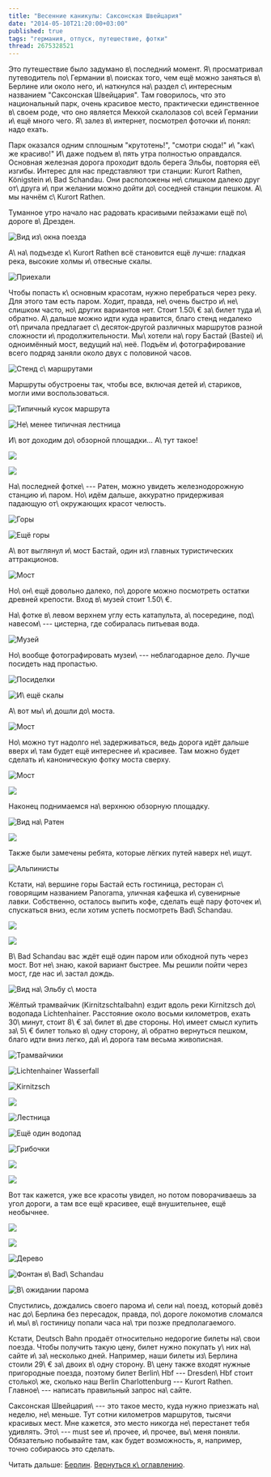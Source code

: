 ```yaml
---
title: "Весенние каникулы: Саксонская Швейцария"
date: "2014-05-10T21:20:00+03:00"
published: true
tags: "германия, отпуск, путешествие, фотки"
thread: 2675328521
---
```


Это путешествие было задумано в\ последний момент. Я\ просматривал путеводитель по\ Германии в\ поисках того, чем ещё
можно заняться в\ Берлине или около него, и\ наткнулся на\ раздел с\ интересным названием "Саксонская Швейцария". Там
говорилось, что это национальный парк, очень красивое место, практически единственное в\ своем роде, что оно является
Меккой скалолазов со\ всей Германии и\ ещё много чего. Я\ залез в\ интернет, посмотрел фоточки и\ понял: надо ехать.

Парк оказался одним сплошным "крутотень!", "смотри сюда!" и\ "как\ же красиво!" И\ даже подъем в\ пять утра полностью
оправдался. Основная железная дорога проходит вдоль берега Эльбы, повторяя её\ изгибы. Интерес для нас представляют три
станции: Kurort Rathen, Königstein и\ Bad Schandau. Они расположены не\ слишком далеко друг от\ друга и\ при желании
можно дойти до\ соседней станции пешком. А\ мы начнём с\ Kurort Rathen.

Туманное утро начало нас радовать красивыми пейзажами ещё по\ дороге в\ Дрезден.

![Вид из\ окна поезда](/images/travel/2014-04-germany/rathen-view-from-train.jpg "Вид из окна поезда")

А\ на\ подъезде к\ Kurort Rathen всё становится ещё лучше: гладкая река, высокие холмы и\ отвесные скалы.

![Приехали](/images/travel/2014-04-germany/rathen-bahnhof.jpg "Приехали")

<!--more Дальше будет много красивых фотографий...-->

Чтобы попасть к\ основным красотам, нужно перебраться через реку. Для этого там есть паром. Ходит, правда, не\ очень
быстро и\ не\ слишком часто, но\ других вариантов нет. Стоит 1.50\ € за\ билет туда и\ обратно. А\ дальше можно идти
куда нравится, благо стенд недалеко от\ причала предлагает с\ десяток&#8209;другой различных маршрутов разной сложности
и\ продолжительности. Мы\ хотели на\ гору Бастай (Bastei) и\ одноимённый мост, ведущий на\ неё. Подъём
и\ фотографирование всего подряд заняли около двух с половиной часов.

![Стенд с\ маршрутами](/images/travel/2014-04-germany/rathen-routes.jpg "Стенд с маршрутами")

Маршруты обустроены так, чтобы все, включая детей и\ стариков, могли ими воспользоваться.

![Типичный кусок маршрута](/images/travel/2014-04-germany/rathen-route-1.jpg "Типичный кусок маршрута")

![Не\ менее типичная лестница](/images/travel/2014-04-germany/rathen-route-2.jpg "Не менее типичная лестница")

И\ вот доходим до\ обзорной площадки... А\ тут такое!

![](/images/travel/2014-04-germany/rathen-elbe-1.jpg)

![](/images/travel/2014-04-germany/rathen-elbe-2.jpg)

На\ последней фотке\ --- Ратен, можно увидеть железнодорожную станцию и\ паром. Но\ идём дальше, аккуратно придерживая
падающую от\ окружающих красот челюсть.

![Горы](/images/travel/2014-04-germany/rathen-mountains-1.jpg "Горы")

![Ещё горы](/images/travel/2014-04-germany/rathen-mountains-2.jpg "Ещё горы")

А\ вот выглянул и\ мост Бастай, один из\ главных туристических аттракционов.

![Мост](/images/travel/2014-04-germany/rathen-bastei-bridge-1.jpg "Мост")

Но\ он\ ещё довольно далеко, по\ дороге можно посмотреть остатки древней крепости. Вход в\ музей стоит 1.50\ €.

На\ фотке в\ левом верхнем углу есть катапульта, а\ посередине, под\ навесом\ ---  цистерна, где собиралась питьевая
вода.

![Музей](/images/travel/2014-04-germany/rathen-museum.jpg "Музей")

Но\ вообще фотографировать музеи\ --- неблагодарное дело. Лучше посидеть над пропастью.

![Посиделки](/images/travel/2014-04-germany/rathen-abyss.jpg "Посиделки")

![И\ ещё скалы](/images/travel/2014-04-germany/rathen-mountains-3.jpg "И ещё скалы")

А\ вот мы\ и\ дошли до\ моста.

![Мост](/images/travel/2014-04-germany/rathen-bastei-brigde-2.jpg "Мост")

Но\ можно тут надолго не\ задерживаться, ведь дорога идёт дальше вверх и\ там будет ещё интереснее и\ красивее. Там
можно будет сделать и\ каноническую фотку моста сверху.

![Мост](/images/travel/2014-04-germany/rathen-bastei-brigde-3.jpg "Мост")

![](/images/travel/2014-04-germany/rathen-top-view-1.jpg)

Наконец поднимаемся на\ верхнюю обзорную площадку.

![Вид на\ Ратен](/images/travel/2014-04-germany/rathen-elbe-3.jpg "Вид на Ратен")

![](/images/travel/2014-04-germany/rathen-elbe-4.jpg)

Также были замечены ребята, которые лёгких путей наверх не\ ищут.

![Альпинисты](/images/travel/2014-04-germany/rathen-alpinists.jpg "Альпинисты")

Кстати, на\ вершине горы Бастай есть гостиница, ресторан с\ говорящим названием Panorama, уличная кафешка и\ сувенирные
лавки. Собственно, осталось выпить кофе, сделать ещё пару фоточек и\ спускаться вниз, если хотим успеть посмотреть
Bad\ Schandau.

![](/images/travel/2014-04-germany/rathen-mountains-4.jpg)

![](/images/travel/2014-04-germany/rathen-top-view-2.jpg)

В\ Bad Schandau вас ждёт ещё один паром или обходной путь через мост. Вот не\ знаю, какой вариант быстрее. Мы решили
пойти через мост, где нас и\ застал дождь.

![Вид на\ Эльбу с\ моста](/images/travel/2014-04-germany/bad-schandau-elbe-bridge.jpg "Вид на Эльбу с моста")

Жёлтый трамвайчик (Kirnitzschtalbahn) ездит вдоль реки Kirnitzsch до\ водопада Lichtenhainer. Расстояние около восьми
километров, ехать 30\ минут, стоит 8\ € за\ билет в\ две стороны. Но\ имеет смысл купить за\ 5\ € билет только в\ одну
сторону, а\ обратно вернуться пешком, благо идти вниз легко, да\ и\ дорога там весьма живописная.

![Трамвайчики](/images/travel/2014-04-germany/bad-schandau-trams.jpg "Трамвайчики")

![Lichtenhainer Wasserfall](/images/travel/2014-04-germany/bad-schandau-lichtenhainer.jpg "Lichtenhainer Wasserfall")

![Kirnitzsch](/images/travel/2014-04-germany/bad-schandau-kirnitzsch.jpg "Kirnitzsch")

![](/images/travel/2014-04-germany/bad-schandau-mountains-1.jpg)

![Лестница](/images/travel/2014-04-germany/bad-schandau-stairs.jpg "Лестница")

![Ещё один водопад](/images/travel/2014-04-germany/bad-schandau-waterfall.jpg "Ещё один водопад")

![Грибочки](/images/travel/2014-04-germany/bad-schandau-mushrooms.jpg "Грибочки")


![](/images/travel/2014-04-germany/bad-schandau-mountains-2.jpg)

![](/images/travel/2014-04-germany/bad-schandau-mountains-3.jpg)

Вот так кажется, уже все красоты увидел, но потом поворачиваешь за угол дороги, а там все ещё красивее, ещё
внушительнее, ещё необычнее.

![](/images/travel/2014-04-germany/bad-schandau-mountains-4.jpg)

![](/images/travel/2014-04-germany/bad-schandau-mountains-5.jpg)

![Дерево](/images/travel/2014-04-germany/bad-schandau-tree.jpg)

![Фонтан в\ Bad\ Schandau](/images/travel/2014-04-germany/bad-schandau-fountain.jpg "Фонтан в Bad Schandau")

![В\ ожидании парома](/images/travel/2014-04-germany/bad-schandau-waiting-for-ferry.jpg "В ожидании парома")

Спустились, дождались своего парома и\ сели на\ поезд, который довёз нас до\ Берлина без пересадок, правда, по\ дороге
локомотив сломался и\ мы\ в\ гостиницу попали часа на\ три позже предполагаемого.

Кстати, Deutsch Bahn продаёт относительно недорогие билеты на\ свои поезда. Чтобы получить такую цену, билет нужно
покупать у\ них на\ сайте и\ за\ несколько дней. Например, наши билеты из\ Берлина стоили 29\ € за\ двоих в\ одну
сторону. В\ цену также входят нужные пригородные поезда, поэтому билет Berlin\ Hbf --- Dresden\ Hbf стоит столько\ же,
сколько наш Berlin Charlottenburg --- Kurort Rathen. Главное\ --- написать правильный запрос на\ сайте.

Саксонская Швейцария\ --- это такое место, куда нужно приезжать на\ неделю, не\ меньше. Тут сотни километров маршрутов,
тысячи красивых мест. Мне кажется, это место никогда не\ перестанет тебя удивлять. Это\ --- must see и\ прочее,
и\ прочее, вы\ меня поняли. Обязательно побывайте там, как будет возможность, я, например, точно собираюсь это сделать.

Читать дальше: [Берлин](/post/berlin-2014/). [Вернуться к\ оглавлению](/post/spring-break-2014/).
